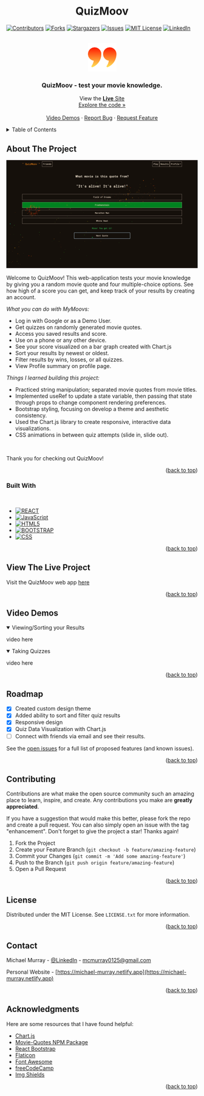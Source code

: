 <h1 align="center">QuizMoov</h1>

<!-- Improved compatibility of back to top link: See: https://github.com/othneildrew/Best-README-Template/pull/73 -->

<a name="readme-top"></a>

<!-- PROJECT SHIELDS -->
<!--
*** I'm using markdown "reference style" links for readability.
*** Reference links are enclosed in brackets [ ] instead of parentheses ( ).
*** See the bottom of this document for the declaration of the reference variables
*** for contributors-url, forks-url, etc. This is an optional, concise syntax you may use.
*** https://www.markdownguide.org/basic-syntax/#reference-style-links
-->

[![Contributors][contributors-shield]][contributors-url]
[![Forks][forks-shield]][forks-url]
[![Stargazers][stars-shield]][stars-url]
[![Issues][issues-shield]][issues-url]
[![MIT License][license-shield]][license-url]
[![LinkedIn][linkedin-shield]][linkedin-url]

<!-- PROJECT LOGO -->
<br />
<div align="center">
  <a href="https://github.com/mcmurray0125/quizmoov">
    <img src="./public/quote-512.png" alt="Logo" width="75px" height="75px">
  </a>

  <h3 align="center">QuizMoov - test your movie knowledge.</h3>

  <p align="center">
    View the <a href ="https://quizmoov.netlify.app/"><strong>Live</strong> Site</a>
    <br />
    <a href="https://github.com/mcmurray0125/quizmoov">Explore the code »</a>
    <br />
    <br />
    <a href="#video-demos">Video Demos</a>
    ·
    <a href="https://github.com/mcmurray0125/quizmoov/issues">Report Bug</a>
    ·
    <a href="https://github.com/mcmurray0125/quizmoov/issues">Request Feature</a>
  </p>
</div>

<!-- TABLE OF CONTENTS -->
<details>
  <summary>Table of Contents</summary>
  <ol>
    <li>
      <a href="#about-the-project">About The Project</a>
      <ul>
        <li><a href="#built-with">Built With</a></li>
      </ul>
    </li>
    <li>
      <a href="#view-the-live-project">View the Live Project</a>
      <ul>
      </ul>
    </li>
    <li><a href="#video-demos">Video Demos</a></li>
    <li><a href="#roadmap">Roadmap</a></li>
    <li><a href="#contributing">Contributing</a></li>
    <li><a href="#license">License</a></li>
    <li><a href="#contact">Contact</a></li>
    <li><a href="#acknowledgments">Acknowledgments</a></li>
  </ol>
</details>

<!-- ABOUT THE PROJECT -->

## About The Project

[![Product Name Screen Shot][product-screenshot]](https://github.com/mcmurray0125/quizmoov)

Welcome to QuizMoov! This web-application tests your movie knowledge by giving you a random movie quote and four multiple-choice options. See how high of a score you can get, and keep track of your results by creating an account.

_What you can do with MyMoovs:_

- Log in with Google or as a Demo User.
- Get quizzes on randomly generated movie quotes.
- Access you saved results and score.
- Use on a phone or any other device.
- See your score visualized on a bar graph created with Chart.js
- Sort your results by newest or oldest.
- Filter results by wins, losses, or all quizzes.
- View Profile summary on profile page.

_Things I learned building this project:_

- Practiced string manipulation; separated movie quotes from movie titles.
- Implemented useRef to update a state variable, then passing that state through props to change component rendering preferences.
- Bootstrap styling, focusing on develop a theme and aesthetic consistency.
- Used the Chart.js library to create responsive, interactive data visualizations.
- CSS animations in between quiz attempts (slide in, slide out).

<br>

Thank you for checking out QuizMoov!

<p align="right">(<a href="#readme-top">back to top</a>)</p>

### Built With

<br>

- [![REACT][react.js]][react-url]
- [![JavaScript][javascript.com]][javascript-url]
- [![HTML5][html.org]][html-url]
- [![BOOTSTRAP][bootstrap.com]][bootstrap-url]
- [![CSS][css.org]][css-url]

<p align="right">(<a href="#readme-top">back to top</a>)</p>

<!-- GETTING STARTED -->

## View The Live Project

Visit the QuizMoov web app <a href ="https://quizmoov.netlify.app/">here</a>

<p align="right">(<a href="#readme-top">back to top</a>)</p>
<!-- USAGE EXAMPLES -->

## Video Demos

<details open>
  <summary>Viewing/Sorting your Results</summary>

video here

</details>

<details open>
  <summary>Taking Quizzes</summary>

video here

</details>

<p align="right">(<a href="#readme-top">back to top</a>)</p>

<!-- ROADMAP -->

## Roadmap

- [x] Created custom design theme
- [x] Added ability to sort and filter quiz results
- [x] Responsive design
- [x] Quiz Data Visualization with Chart.js
- [ ] Connect with friends via email and see their results.

See the [open issues](https://github.com/mcmurray0125/quizmoov/issues) for a full list of proposed features (and known issues).

<p align="right">(<a href="#readme-top">back to top</a>)</p>

<!-- CONTRIBUTING -->

## Contributing

Contributions are what make the open source community such an amazing place to learn, inspire, and create. Any contributions you make are **greatly appreciated**.

If you have a suggestion that would make this better, please fork the repo and create a pull request. You can also simply open an issue with the tag "enhancement".
Don't forget to give the project a star! Thanks again!

1. Fork the Project
2. Create your Feature Branch (`git checkout -b feature/amazing-feature`)
3. Commit your Changes (`git commit -m 'Add some amazing-feature'`)
4. Push to the Branch (`git push origin feature/amazing-feature`)
5. Open a Pull Request

<p align="right">(<a href="#readme-top">back to top</a>)</p>

<!-- LICENSE -->

## License

Distributed under the MIT License. See `LICENSE.txt` for more information.

<p align="right">(<a href="#readme-top">back to top</a>)</p>

<!-- CONTACT -->

## Contact

Michael Murray - [@LinkedIn](https://www.linkedin.com/in/michaelchristophermurray/) - mcmurray0125@gmail.com

Personal Website - [https://michael-murray.netlify.app](https://michael-murray.netlify.app)

<p align="right">(<a href="#readme-top">back to top</a>)</p>

<!-- ACKNOWLEDGMENTS -->

## Acknowledgments

Here are some resources that I have found helpful:

- [Chart.js](https://www.chartjs.org/)
- [Movie-Quotes NPM Package](https://www.npmjs.com/package/movie-quotes)
- [React Bootstrap](https://react-bootstrap.github.io/)
- [Flaticon](https://www.flaticon.com/)
- [Font Awesome](https://fontawesome.com)
- [freeCodeCamp](https://www.youtube.com/@freecodecamp)
- [Img Shields](https://shields.io)

<p align="right">(<a href="#readme-top">back to top</a>)</p>

<!-- MARKDOWN LINKS & IMAGES -->
<!-- https://www.markdownguide.org/basic-syntax/#reference-style-links -->

[contributors-shield]: https://img.shields.io/github/contributors/mcmurray0125/quizmoov.svg?style=for-the-badge
[contributors-url]: https://github.com/mcmurray0125/quizmoov/graphs/contributors
[forks-shield]: https://img.shields.io/github/forks/mcmurray0125/quizmoov.svg?style=for-the-badge
[forks-url]: https://github.com/mcmurray0125/quizmoov/network/members
[stars-shield]: https://img.shields.io/github/stars/mcmurray0125/quizmoov.svg?style=for-the-badge
[stars-url]: https://github.com/mcmurray0125/quizmoov/stargazers
[issues-shield]: https://img.shields.io/github/issues/mcmurray0125/quizmoov.svg?style=for-the-badge
[issues-url]: https://github.com/mcmurray0125/quizmoov/issues
[license-shield]: https://img.shields.io/github/license/mcmurray0125/quizmoov.svg?style=for-the-badge
[license-url]: https://github.com/mcmurray0125/quizmoov/blob/main/LICENSE.txt
[linkedin-shield]: https://img.shields.io/badge/-LinkedIn-black.svg?style=for-the-badge&logo=linkedin&colorB=555
[linkedin-url]: https://linkedin.com/in/michaelchristophermurray
[product-screenshot]: /public/quiz-img.png
[next.js]: https://img.shields.io/badge/next.js-000000?style=for-the-badge&logo=nextdotjs&logoColor=white
[next-url]: https://nextjs.org/
[react.js]: https://img.shields.io/badge/React-20232A?style=for-the-badge&logo=react&logoColor=61DAFB
[react-url]: https://reactjs.org/
[vue.js]: https://img.shields.io/badge/Vue.js-35495E?style=for-the-badge&logo=vuedotjs&logoColor=4FC08D
[vue-url]: https://vuejs.org/
[angular.io]: https://img.shields.io/badge/Angular-DD0031?style=for-the-badge&logo=angular&logoColor=white
[angular-url]: https://angular.io/
[svelte.dev]: https://img.shields.io/badge/Svelte-4A4A55?style=for-the-badge&logo=svelte&logoColor=FF3E00
[svelte-url]: https://svelte.dev/
[laravel.com]: https://img.shields.io/badge/Laravel-FF2D20?style=for-the-badge&logo=laravel&logoColor=white
[laravel-url]: https://laravel.com
[bootstrap.com]: https://img.shields.io/badge/Bootstrap-563D7C?style=for-the-badge&logo=bootstrap&logoColor=white
[bootstrap-url]: https://getbootstrap.com
[jquery.com]: https://img.shields.io/badge/jQuery-0769AD?style=for-the-badge&logo=jquery&logoColor=white
[jquery-url]: https://jquery.com
[javascript.com]: https://img.shields.io/badge/JavaScript-F7DF1E?logo=javascript&logoColor=000&style=for-the-badge
[javascript-url]: https://javascript.com/
[html.org]: https://img.shields.io/badge/HTML5-E34F26?logo=html5&logoColor=fff&style=for-the-badge
[html-url]: https://w3.org/html/
[css.org]: https://img.shields.io/badge/CSS3-1572B6?logo=css3&logoColor=fff&style=for-the-badge
[css-url]: https://www.w3.org/Style/CSS/Overview.en.html

<!-- This README file uses a template created by another person. View the source code of the original creator here: https://github.com/othneildrew/Best-README-Template/blob/master/LICENSE.txt -->
